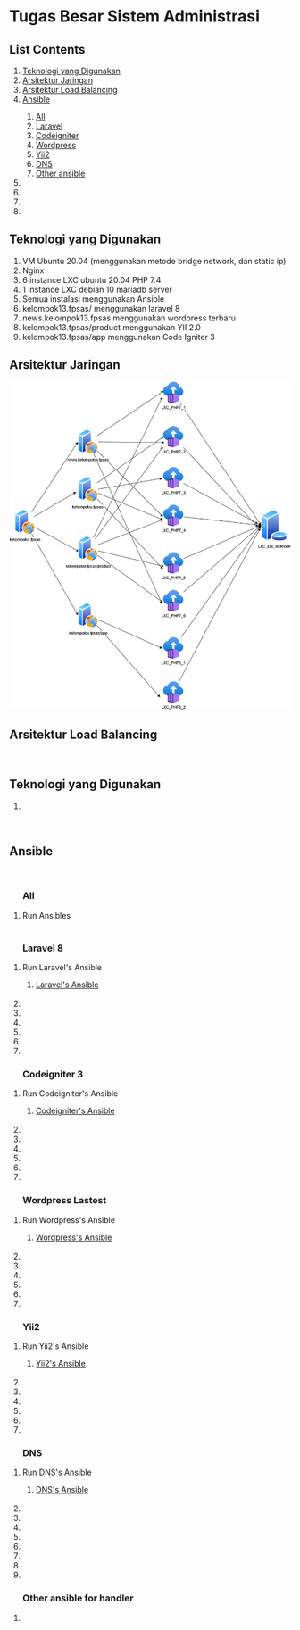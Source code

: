 <h1>Tugas Besar Sistem Administrasi</h1>
<h2>List Contents</h2>
<ol>
  <li><a href="https://github.com/agisx/Container-LXC-Ubuntu20Server/blob/main/Tugas%20Besar.md#teknologi-yang-digunakan">Teknologi yang Digunakan</a></li>
  <li><a href="https://github.com/agisx/Container-LXC-Ubuntu20Server/blob/main/Tugas%20Besar.md#arsitektur-jaringan">Arsitektur Jaringan</a></li>
  <li><a href="https://github.com/agisx/Container-LXC-Ubuntu20Server/blob/main/Tugas%20Besar.md#arsitektur-load-balancing">Arsitektur Load Balancing</a></li>
  <li><a href="https://github.com/agisx/Container-LXC-Ubuntu20Server/blob/main/Tugas%20Besar.md#ansible">Ansible</a></li>
  <ol>
    <li><a href="https://github.com/agisx/Container-LXC-Ubuntu20Server/blob/main/Tugas%20Besar.md#all">All</a></li>
    <li><a href="https://github.com/agisx/Container-LXC-Ubuntu20Server/blob/main/Tugas%20Besar.md#laravel-8">Laravel</a></li>
    <li><a href="https://github.com/agisx/Container-LXC-Ubuntu20Server/blob/main/Tugas%20Besar.md#codeigniter-3">Codeigniter</a></li>
    <li><a href="https://github.com/agisx/Container-LXC-Ubuntu20Server/blob/main/Tugas%20Besar.md#wordpress-lastest">Wordpress</a></li>
    <li><a href="https://github.com/agisx/Container-LXC-Ubuntu20Server/blob/main/Tugas%20Besar.md#yii2">Yii2</a></li>
    <li><a href="https://github.com/agisx/Container-LXC-Ubuntu20Server/blob/main/Tugas%20Besar.md#dns">DNS</a></li>
    <li><a href="https://github.com/agisx/Container-LXC-Ubuntu20Server/blob/main/Tugas%20Besar.md#other-ansible-for-handler">Other ansible</a></li> 
  </ol>
  
  <li><a href=""></a></li>
  <li><a href=""></a></li>
  <li><a href=""></a></li>
  <li><a href=""></a></li>
</ol>

<h2>Teknologi yang Digunakan</h2>
<ol> 
  <li>VM Ubuntu 20.04 (menggunakan metode bridge network, dan static ip)</li>
  <li>Nginx</li>
  <li>6 instance LXC ubuntu 20.04 PHP 7.4</li>
  <li2 instance LXC debian 10 PHP 5.6></li>
  <li>1 instance LXC debian 10 mariadb server</li>
  <li>Semua instalasi menggunakan Ansible</li>
  <li>kelompok13.fpsas/ menggunakan laravel 8</li>
  <li>news.kelompok13.fpsas menggunakan wordpress terbaru</li>
  <li>kelompok13.fpsas/product menggunakan YII 2.0</li>
  <li>kelompok13.fpsas/app menggunakan Code Igniter 3</li>
</ol>

<h2>Arsitektur Jaringan</h2>
<img src="https://raw.githubusercontent.com/aldonesia/Sistem-Administrasi-Server-2021/master/Final%20Project/assets/arsitektur.png" alt="Arsitektur Jaringan">

<h2>Arsitektur Load Balancing</h2>
<img src="" alt="">

<h2>Teknologi yang Digunakan</h2>
<ol>
  <li></li>
</ol>
<img src="" alt="">

<h2>Ansible</h2>
<img src="" alt="">
<ol>
  <h3>All</h3>
  <li>Run Ansibles</li>
  <img src="" alt="">
</ol>
<ol>
  <h3>Laravel 8</h3>
  <li>Run Laravel's Ansible</li>
  <ol>
    <li><a href="">Laravel's Ansible</a></li>
    <img src="" alt="">
  </ol>
  <li></li>
  <li></li>
  <li></li>
  <li></li>
  <li></li>
  <li></li>
</ol>
<ol>
  <h3>Codeigniter 3</h3>
  <li>Run Codeigniter's Ansible</li>
  <ol>
    <li><a href="">Codeigniter's Ansible</a></li>
    <img src="" alt="">
  </ol>
  <li></li>
  <li></li>
  <li></li>
  <li></li>
  <li></li>
  <li></li>
</ol>
<ol>
  <h3>Wordpress Lastest</h3>
  <li>Run Wordpress's Ansible</li>
  <ol>
    <li><a href="">Wordpress's Ansible</a></li>
    <img src="" alt="">
  </ol>
  <li></li>
  <li></li>
  <li></li>
  <li></li>
  <li></li>
  <li></li>
</ol>
<ol>
  <h3>Yii2</h3>
  <li>Run Yii2's Ansible</li>
  <ol>
    <li><a href="">Yii2's Ansible</a></li>
    <img src="" alt="">
  </ol>
  <li></li>
  <li></li>
  <li></li>
  <li></li>
  <li></li>
  <li></li>
</ol>
<ol>
  <h3>DNS</h3>
  <li>Run DNS's Ansible</li>
  <ol>
    <li><a href="">DNS's Ansible</a></li>
    <img src="" alt="">
  </ol>
  <li></li>
  <li></li>
  <li></li>
  <li></li>
  <li></li>
  <li></li>
  <li></li>
  <li></li>
</ol>
<ol>
  <h3>Other ansible for handler</h3>
  <li></li> 
</ol>




